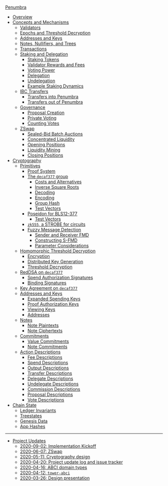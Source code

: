 [Penumbra](../README.md)
- [Overview](./overview.md)
- [Concepts and Mechanisms](./concepts.md)
  - [Validators]()
  - [Epochs and Threshold Decryption](./concepts/epochs_threshold.md)
  - [Addresses and Keys]()
  - [Notes, Nullifiers, and Trees](./concepts/notes_nullifiers_trees.md)
  - [Transactions](./concepts/transactions.md)
  - [Staking and Delegation](./concepts/stake.md)
    - [Staking Tokens](./concepts/stake/tokens.md)
    - [Validator Rewards and Fees](./concepts/stake/validator-rewards.md)
    - [Voting Power](./concepts/stake/voting-power.md)
    - [Delegation](./concepts/stake/delegation.md)
    - [Undelegation](./concepts/stake/undelegation.md)
    - [Example Staking Dynamics](./concepts/stake/example.md)
  - [IBC Transfers]()
    - [Transfers into Penumbra](./concepts/ibc/in.md)
    - [Transfers out of Penumbra]()
  - [Governance](./concepts/governance.md)
    - [Proposal Creation](./concepts/governance/proposal.md)
    - [Private Voting](./concepts/governance/voting.md)
    - [Counting Votes](./concepts/governance/counting.md)
  - [ZSwap](./concepts/zswap.md)
    - [Sealed-Bid Batch Auctions](./concepts/zswap/auction.md)
    - [Concentrated Liquidity]()
    - [Opening Positions]()
    - [Liquidity Mining]()
    - [Closing Positions]()
- [Cryptography](./crypto.md)
  - [Primitives](./crypto/primitives.md)
    - [Proof System](./crypto/primitives/proofs.md)
    - [The `decaf377` group](./crypto/primitives/decaf377.md)
      - [Costs and Alternatives](./crypto/primitives/decaf377/costs.md)
      - [Inverse Square Roots](./crypto/primitives/decaf377/invsqrt.md)
      - [Decoding](./crypto/primitives/decaf377/decoding.md)
      - [Encoding](./crypto/primitives/decaf377/encoding.md)
      - [Group Hash](./crypto/primitives/decaf377/group_hash.md)
      - [Test Vectors](./crypto/primitives/decaf377/test_vectors.md)
    - [Poseidon for BLS12-377](./crypto/primitives/poseidon.md)
      - [Test Vectors]()
    - [`zk555`, a STROBE for circuits](./crypto/primitives/strobe.md)
    - [Fuzzy Message Detection](./crypto/primitives/fmd.md)
      - [Sender and Receiver FMD](./crypto/primitives/fmd/sender-receiver.md)
      - [Constructing S-FMD](./crypto/primitives/fmd/construction.md)
      - [Parameter Considerations](./crypto/primitives/fmd/considerations.md)
  - [Homomorphic Threshold Decryption](./crypto/threshold.md)
    - [Encryption]()
    - [Distributed Key Generation]()
    - [Threshold Decryption]()
  - [RedDSA on `decaf377`]()
    - [Spend Authorization Signatures]()
    - [Binding Signatures]()
  - [Key Agreement on `decaf377`]()
  - [Addresses and Keys](./crypto/addresses_keys.md)
    - [Expanded Spending Keys](./crypto/addresses_keys/expanded_spending_keys.md)
    - [Proof Authorization Keys](./crypto/addresses_keys/proof_authorization_keys.md)
    - [Viewing Keys](./crypto/addresses_keys/viewing_keys.md)
    - [Addresses](./crypto/addresses_keys/addresses.md)
  - [Notes]()
    - [Note Plaintexts]()
    - [Note Ciphertexts]()
  - [Commitments]()
    - [Value Commitments]()
    - [Note Commitments]()
  - [Action Descriptions]()
    - [Fee Descriptions]()
    - [Spend Descriptions]()
    - [Output Descriptions]()
    - [Transfer Descriptions]()
    - [Delegate Descriptions]()
    - [Undelegate Descriptions]()
    - [Commission Descriptions]()
    - [Proposal Descriptions]()
    - [Vote Descriptions]()
- [Chain State]()
  - [Ledger Invariants]()
  - [Treestates]()
  - [Genesis Data]()
  - [App Hashes]()
---
- [Project Updates](./updates.md)
  - [2020-09-02: Implementation Kickoff](./updates/2020-09-02.md)
  - [2020-06-07: ZSwap](./updates/2020-06-07.md)
  - [2020-05-11: Cryptography design](./updates/2020-05-11.md)
  - [2020-04-20: Project update log and issue tracker](./updates/2020-04-20.md)
  - [2020-04-16: ABCI domain types](./updates/2020-04-16.md)
  - [2020-04-12: `tower-abci`](./updates/2020-04-12.md)
  - [2020-03-26: Design presentation](./updates/2020-03-26.md)